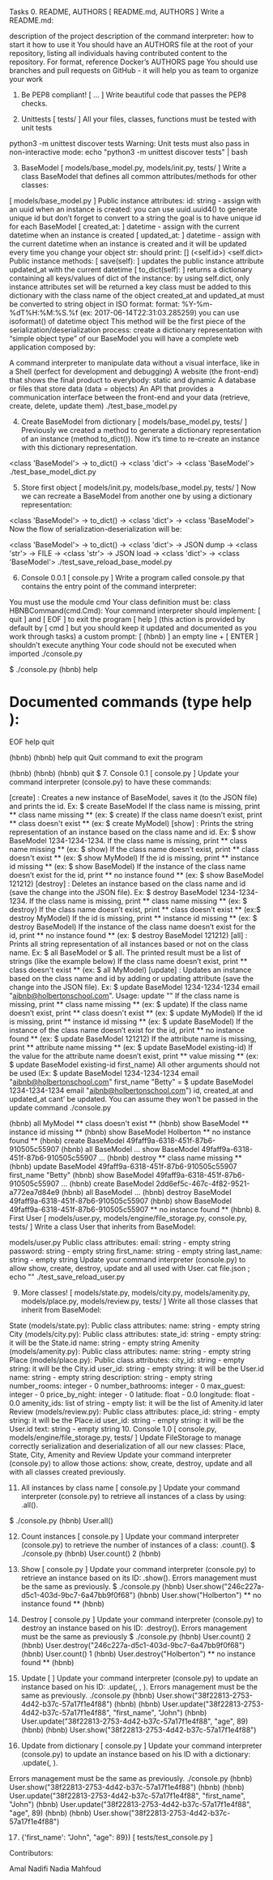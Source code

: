 Tasks
0. README, AUTHORS [ README.md, AUTHORS ]
Write a README.md:

description of the project
description of the command interpreter: how to start it how to use it
You should have an AUTHORS file at the root of your repository, listing all individuals having contributed content to the repository. For format, reference Docker’s AUTHORS page
You should use branches and pull requests on GitHub - it will help you as team to organize your work
1. Be PEP8 compliant! [ ... ]
Write beautiful code that passes the PEP8 checks.

2. Unittests [ tests/ ]
All your files, classes, functions must be tested with unit tests

python3 -m unittest discover tests Warning: Unit tests must also pass in non-interactive mode: echo "python3 -m unittest discover tests" | bash

3. BaseModel [ models/base_model.py, models/init.py, tests/ ]
Write a class BaseModel that defines all common attributes/methods for other classes:

[ models/base_model.py ]
Public instance attributes: id: string - assign with an uuid when an instance is created: you can use uuid.uuid4() to generate unique id but don’t forget to convert to a string the goal is to have unique id for each BaseModel [ created_at: ] datetime - assign with the current datetime when an instance is created [ updated_at: ] datetime - assign with the current datetime when an instance is created and it will be updated every time you change your object
str: should print: [] (<self.id>) <self.dict>
Public instance methods: [ save(self): ] updates the public instance attribute updated_at with the current datetime [ to_dict(self): ] returns a dictionary containing all keys/values of dict of the instance: by using self.dict, only instance attributes set will be returned a key class must be added to this dictionary with the class name of the object created_at and updated_at must be converted to string object in ISO format: format: %Y-%m-%dT%H:%M:%S.%f (ex: 2017-06-14T22:31:03.285259) you can use isoformat() of datetime object This method will be the first piece of the serialization/deserialization process: create a dictionary representation with “simple object type” of our BaseModel
you will have a complete web application composed by:

A command interpreter to manipulate data without a visual interface, like in a Shell (perfect for development and debugging)
A website (the front-end) that shows the final product to everybody: static and dynamic
A database or files that store data (data = objects)
An API that provides a communication interface between the front-end and your data (retrieve, create, delete, update them)
./test_base_model.py

4. Create BaseModel from dictionary [ models/base_model.py, tests/ ]
Previously we created a method to generate a dictionary representation of an instance (method to_dict()). Now it’s time to re-create an instance with this dictionary representation.

<class 'BaseModel'> -> to_dict() -> <class 'dict'> -> <class 'BaseModel'>
./test_base_model_dict.py

5. Store first object [ models/init.py, models/base_model.py, tests/ ]
Now we can recreate a BaseModel from another one by using a dictionary representation:

<class 'BaseModel'> -> to_dict() -> <class 'dict'> -> <class 'BaseModel'> 
Now the flow of serialization-deserialization will be:

<class 'BaseModel'> -> to_dict() -> <class 'dict'> -> JSON dump -> <class 'str'> -> FILE -> <class 'str'> -> JSON load -> <class 'dict'> -> <class 'BaseModel'>
./test_save_reload_base_model.py

6. Console 0.0.1 [ console.py ]
Write a program called console.py that contains the entry point of the command interpreter:

You must use the module cmd
Your class definition must be: class HBNBCommand(cmd.Cmd):
Your command interpreter should implement: [ quit ] and [ EOF ] to exit the program [ help ] (this action is provided by default by [ cmd ] but you should keep it updated and documented as you work through tasks) a custom prompt: [ (hbnb) ] an empty line + [ ENTER ] shouldn’t execute anything
Your code should not be executed when imported
./console.py

$ ./console.py
(hbnb) help

Documented commands (type help <topic>):
========================================
EOF  help  quit

(hbnb) 
(hbnb) help quit
Quit command to exit the program

(hbnb) 
(hbnb) 
(hbnb) quit 
$
7. Console 0.1 [ console.py ]
Update your command interpreter (console.py) to have these commands:

[create] : Creates a new instance of BaseModel, saves it (to the JSON file) and prints the id. Ex: $ create BaseModel If the class name is missing, print ** class name missing ** (ex: $ create) If the class name doesn’t exist, print ** class doesn't exist ** (ex: $ create MyModel)
[show] : Prints the string representation of an instance based on the class name and id. Ex: $ show BaseModel 1234-1234-1234. If the class name is missing, print ** class name missing ** (ex: $ show) If the class name doesn’t exist, print ** class doesn't exist ** (ex: $ show MyModel) If the id is missing, print ** instance id missing ** (ex: $ show BaseModel) If the instance of the class name doesn’t exist for the id, print ** no instance found ** (ex: $ show BaseModel 121212)
[destroy] : Deletes an instance based on the class name and id (save the change into the JSON file). Ex: $ destroy BaseModel 1234-1234-1234. If the class name is missing, print ** class name missing ** (ex: $ destroy) If the class name doesn’t exist, print ** class doesn't exist ** (ex:$ destroy MyModel) If the id is missing, print ** instance id missing ** (ex: $ destroy BaseModel) If the instance of the class name doesn’t exist for the id, print ** no instance found ** (ex: $ destroy BaseModel 121212)
[all] : Prints all string representation of all instances based or not on the class name. Ex: $ all BaseModel or $ all. The printed result must be a list of strings (like the example below) If the class name doesn’t exist, print ** class doesn't exist ** (ex: $ all MyModel)
[update] : Updates an instance based on the class name and id by adding or updating attribute (save the change into the JSON file). Ex: $ update BaseModel 1234-1234-1234 email "aibnb@holbertonschool.com". Usage: update "" If the class name is missing, print ** class name missing ** (ex: $ update) If the class name doesn’t exist, print ** class doesn't exist ** (ex: $ update MyModel) If the id is missing, print ** instance id missing ** (ex: $ update BaseModel) If the instance of the class name doesn’t exist for the id, print ** no instance found ** (ex: $ update BaseModel 121212) If the attribute name is missing, print ** attribute name missing ** (ex: $ update BaseModel existing-id) If the value for the attribute name doesn’t exist, print ** value missing ** (ex: $ update BaseModel existing-id first_name) All other arguments should not be used (Ex: $ update BaseModel 1234-1234-1234 email "aibnb@holbertonschool.com" first_name "Betty" = $ update BaseModel 1234-1234-1234 email "aibnb@holbertonschool.com") id, created_at and updated_at cant’ be updated. You can assume they won’t be passed in the update command
./console.py

(hbnb) all MyModel
** class doesn't exist **
(hbnb) show BaseModel
** instance id missing **
(hbnb) show BaseModel Holberton
** no instance found **
(hbnb) create BaseModel
49faff9a-6318-451f-87b6-910505c55907
(hbnb) all BaseModel
...
show BaseModel 49faff9a-6318-451f-87b6-910505c55907
...
(hbnb) destroy
** class name missing **
(hbnb) update BaseModel 49faff9a-6318-451f-87b6-910505c55907 first_name "Betty"
(hbnb) show BaseModel 49faff9a-6318-451f-87b6-910505c55907
...
(hbnb) create BaseModel
2dd6ef5c-467c-4f82-9521-a772ea7d84e9
(hbnb) all BaseModel
...
(hbnb) destroy BaseModel 49faff9a-6318-451f-87b6-910505c55907
(hbnb) show BaseModel 49faff9a-6318-451f-87b6-910505c55907
** no instance found **
(hbnb)
8. First User [ models/user.py, models/engine/file_storage.py, console.py, tests/ ]
Write a class User that inherits from BaseModel:

models/user.py
Public class attributes: email: string - empty string password: string - empty string first_name: string - empty string last_name: string - empty string Update your command interpreter (console.py) to allow show, create, destroy, update and all used with User.
cat file.json ; echo "" ./test_save_reload_user.py

9. More classes! [ models/state.py, models/city.py, models/amenity.py, models/place.py, models/review.py, tests/ ]
Write all those classes that inherit from BaseModel:

State (models/state.py): Public class attributes: name: string - empty string
City (models/city.py): Public class attributes: state_id: string - empty string: it will be the State.id name: string - empty string
Amenity (models/amenity.py): Public class attributes: name: string - empty string
Place (models/place.py): Public class attributes: city_id: string - empty string: it will be the City.id user_id: string - empty string: it will be the User.id name: string - empty string description: string - empty string number_rooms: integer - 0 number_bathrooms: integer - 0 max_guest: integer - 0 price_by_night: integer - 0 latitude: float - 0.0 longitude: float - 0.0 amenity_ids: list of string - empty list: it will be the list of Amenity.id later
Review (models/review.py): Public class attributes: place_id: string - empty string: it will be the Place.id user_id: string - empty string: it will be the User.id text: string - empty string
10. Console 1.0 [ console.py, models/engine/file_storage.py, tests/ ]
Update FileStorage to manage correctly serialization and deserialization of all our new classes: Place, State, City, Amenity and Review Update your command interpreter (console.py) to allow those actions: show, create, destroy, update and all with all classes created previously.

11. All instances by class name [ console.py ]
Update your command interpreter (console.py) to retrieve all instances of a class by using: .all().

$ ./console.py (hbnb) User.all()

12. Count instances [ console.py ]
Update your command interpreter (console.py) to retrieve the number of instances of a class: .count(). $ ./console.py (hbnb) User.count() 2 (hbnb)

13. Show [ console.py ]
Update your command interpreter (console.py) to retrieve an instance based on its ID: .show(). Errors management must be the same as previously. $ ./console.py (hbnb) User.show("246c227a-d5c1-403d-9bc7-6a47bb9f0f68") (hbnb) User.show("Holberton") ** no instance found ** (hbnb)

14. Destroy [ console.py ]
Update your command interpreter (console.py) to destroy an instance based on his ID: .destroy(). Errors management must be the same as previously $ ./console.py (hbnb) User.count() 2 (hbnb) User.destroy("246c227a-d5c1-403d-9bc7-6a47bb9f0f68") (hbnb) User.count() 1 (hbnb) User.destroy("Holberton") ** no instance found ** (hbnb)

15. Update [ ]
Update your command interpreter (console.py) to update an instance based on his ID: .update(, , ). Errors management must be the same as previously. ./console.py (hbnb) User.show("38f22813-2753-4d42-b37c-57a17f1e4f88") (hbnb) (hbnb) User.update("38f22813-2753-4d42-b37c-57a17f1e4f88", "first_name", "John") (hbnb) User.update("38f22813-2753-4d42-b37c-57a17f1e4f88", "age", 89) (hbnb) (hbnb) User.show("38f22813-2753-4d42-b37c-57a17f1e4f88")

16. Update from dictionary [ console.py ]
Update your command interpreter (console.py) to update an instance based on his ID with a dictionary: .update(, ).

Errors management must be the same as previously. ./console.py (hbnb) User.show("38f22813-2753-4d42-b37c-57a17f1e4f88") (hbnb) (hbnb) User.update("38f22813-2753-4d42-b37c-57a17f1e4f88", "first_name", "John") (hbnb) User.update("38f22813-2753-4d42-b37c-57a17f1e4f88", "age", 89) (hbnb) (hbnb) User.show("38f22813-2753-4d42-b37c-57a17f1e4f88")

17. {'first_name': "John", "age": 89}) [ tests/test_console.py ]

Contributors:

Amal Nadifi
Nadia Mahfoud
